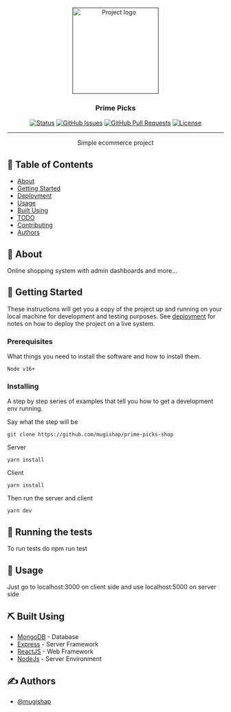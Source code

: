 <p align="center">
  <a href="" rel="noopener">
 <img width=200px height=200px src="https://primepicks.vercel.app/assets/logo-5a5ef26c.png" alt="Project logo"></a>
</p>

<h3 align="center">Prime Picks</h3>

<div align="center">

[![Status](https://img.shields.io/badge/status-active-success.svg)]()
[![GitHub Issues](https://img.shields.io/github/issues/kylelobo/The-Documentation-Compendium.svg)](https://github.com/mugishap/prime-picks-shop/issues)
[![GitHub Pull Requests](https://img.shields.io/github/issues-pr/kylelobo/The-Documentation-Compendium.svg)](https://github.com/kylelobo/The-Documentation-Compendium/pulls)
[![License](https://img.shields.io/badge/license-MIT-blue.svg)](/LICENSE)

</div>

---

<p align="center"> Simple ecommerce project
    <br> 
</p>

## 📝 Table of Contents

- [About](#about)
- [Getting Started](#getting_started)
- [Deployment](#deployment)
- [Usage](#usage)
- [Built Using](#built_using)
- [TODO](../TODO.md)
- [Contributing](../CONTRIBUTING.md)
- [Authors](#authors)

## 🧐 About <a name = "about"></a>

Online shopping system with admin dashboards and more...

## 🏁 Getting Started <a name = "getting_started"></a>

These instructions will get you a copy of the project up and running on your local machine for development and testing purposes. See [deployment](#deployment) for notes on how to deploy the project on a live system.

### Prerequisites

What things you need to install the software and how to install them.

```
Node v16+
```

### Installing

A step by step series of examples that tell you how to get a development env running.

Say what the step will be

```
git clone https://github.com/mugishap/prime-picks-shop
```

Server
```
yarn install
```

Client
```
yarn install
```

Then run the server and client

```
yarn dev
```


## 🔧 Running the tests <a name = "tests"></a>

To run tests do npm run test


## 🎈 Usage <a name="usage"></a>

Just go to localhost:3000 on client side and use localhost:5000 on server side

## ⛏️ Built Using <a name = "built_using"></a>

- [MongoDB](https://www.mongodb.com/) - Database
- [Express](https://expressjs.com/) - Server Framework
- [ReactJS](https://react.dev/) - Web Framework
- [NodeJs](https://nodejs.org/en/) - Server Environment

## ✍️ Authors <a name = "authors"></a>

- [@mugishap](https://github.com/mugishap)
